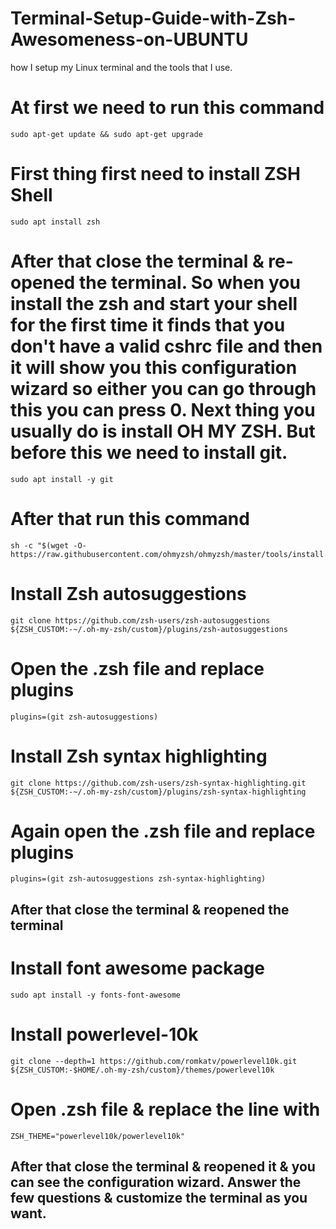 # Terminal-Setup-Guide-with-Zsh-Awesomeness-on-UBUNTU
how I setup my Linux terminal and the tools that I use.

# At first we need to run this command
~~~
sudo apt-get update && sudo apt-get upgrade
~~~

# First thing first need to install ZSH Shell
~~~
sudo apt install zsh
~~~

# After that close the terminal & re-opened the terminal. So when you install the zsh and start your shell for the first time it finds that you don't have a valid cshrc file and then it will show you this configuration wizard so either you can go through this you can press 0. Next thing you usually do is install OH MY ZSH. But before this we need to install git.
~~~
sudo apt install -y git
~~~

# After that run this command
~~~
sh -c "$(wget -O- https://raw.githubusercontent.com/ohmyzsh/ohmyzsh/master/tools/install.sh)"
~~~

# Install Zsh autosuggestions
~~~
git clone https://github.com/zsh-users/zsh-autosuggestions ${ZSH_CUSTOM:-~/.oh-my-zsh/custom}/plugins/zsh-autosuggestions
~~~

# Open the .zsh file and replace plugins
~~~
plugins=(git zsh-autosuggestions)
~~~

# Install Zsh syntax highlighting
~~~
git clone https://github.com/zsh-users/zsh-syntax-highlighting.git ${ZSH_CUSTOM:-~/.oh-my-zsh/custom}/plugins/zsh-syntax-highlighting
~~~

# Again open the .zsh file and replace plugins
~~~
plugins=(git zsh-autosuggestions zsh-syntax-highlighting)
~~~

## After that close the terminal & reopened the terminal

# Install font awesome package
~~~
sudo apt install -y fonts-font-awesome
~~~

# Install powerlevel-10k
~~~
git clone --depth=1 https://github.com/romkatv/powerlevel10k.git ${ZSH_CUSTOM:-$HOME/.oh-my-zsh/custom}/themes/powerlevel10k
~~~

# Open .zsh file & replace the line with
~~~
ZSH_THEME="powerlevel10k/powerlevel10k"
~~~

## After that close the terminal & reopened it & you can see the configuration wizard. Answer the few questions & customize the terminal as you want.